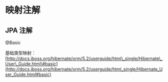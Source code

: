 # 映射注解

## JPA 注解

@Basic

基础类型映射： [http://docs.jboss.org/hibernate/orm/5.2/userguide/html\_single/Hibernate\_User\_Guide.html\#basic](http://docs.jboss.org/hibernate/orm/5.2/userguide/html_single/Hibernate_User_Guide.html#basic)

